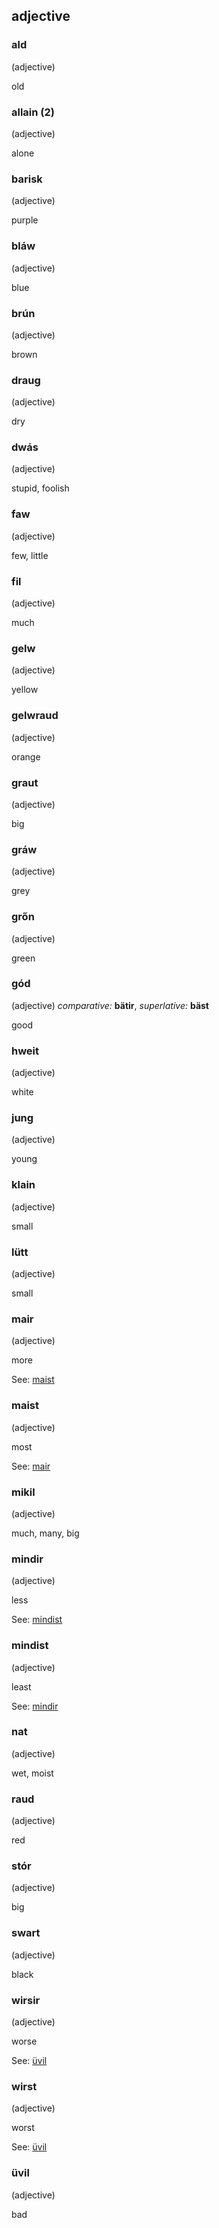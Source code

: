 ## adjective

### ald

(adjective)

old

### allain (2)

(adjective)

alone

### barisk

(adjective)

purple

### bláw

(adjective)

blue

### brún

(adjective)

brown

### draug

(adjective)

dry

### dwás

(adjective)

stupid, foolish

### faw

(adjective)

few, little

### fil

(adjective)

much

### gelw

(adjective)

yellow

### gelwraud

(adjective)

orange

### graut

(adjective)

big

### gráw

(adjective)

grey

### grőn

(adjective)

green

### gód

(adjective) _comparative:_ **bätir**, _superlative:_ **bäst**

good

### hweit

(adjective)

white

### jung

(adjective)

young

### klain

(adjective)

small

### lütt

(adjective)

small

### mair

(adjective)

more

See: [maist](#maist)

### maist

(adjective)

most

See: [mair](#mair)

### mikil

(adjective)

much, many, big

### mindir

(adjective)

less

See: [mindist](#mindist)

### mindist

(adjective)

least

See: [mindir](#mindir)

### nat

(adjective)

wet, moist

### raud

(adjective)

red

### stór

(adjective)

big

### swart

(adjective)

black

### wirsir

(adjective)

worse

See: [üvil](#üvil)

### wirst

(adjective)

worst

See: [üvil](#üvil)

### üvil

(adjective)

bad
